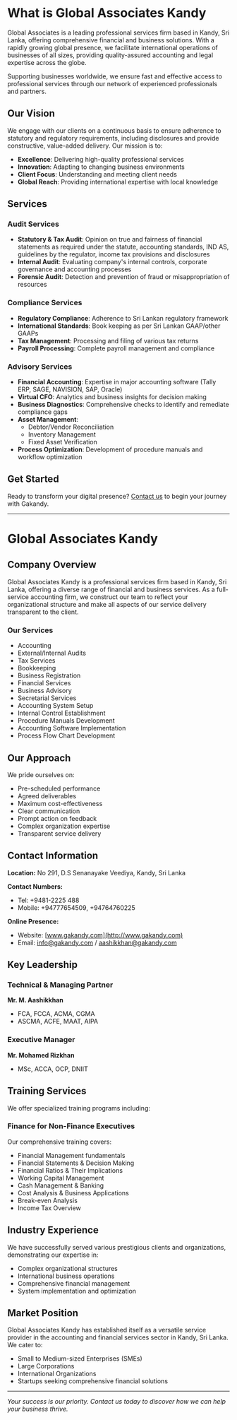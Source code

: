 # What is Global Associates Kandy

Global Associates is a leading professional services firm based in Kandy, Sri Lanka, offering comprehensive financial and business solutions. With a rapidly growing global presence, we facilitate international operations of businesses of all sizes, providing quality-assured accounting and legal expertise across the globe.

Supporting businesses worldwide, we ensure fast and effective access to professional services through our network of experienced professionals and partners.

## Our Vision

We engage with our clients on a continuous basis to ensure adherence to statutory and regulatory requirements, including disclosures and provide constructive, value-added delivery. Our mission is to:

- **Excellence**: Delivering high-quality professional services
- **Innovation**: Adapting to changing business environments
- **Client Focus**: Understanding and meeting client needs
- **Global Reach**: Providing international expertise with local knowledge

## Services

### Audit Services
- **Statutory & Tax Audit**: Opinion on true and fairness of financial statements as required under the statute, accounting standards, IND AS, guidelines by the regulator, income tax provisions and disclosures
- **Internal Audit**: Evaluating company's internal controls, corporate governance and accounting processes
- **Forensic Audit**: Detection and prevention of fraud or misappropriation of resources

### Compliance Services
- **Regulatory Compliance**: Adherence to Sri Lankan regulatory framework
- **International Standards**: Book keeping as per Sri Lankan GAAP/other GAAPs
- **Tax Management**: Processing and filing of various tax returns
- **Payroll Processing**: Complete payroll management and compliance

### Advisory Services
- **Financial Accounting**: Expertise in major accounting software (Tally ERP, SAGE, NAVISION, SAP, Oracle)
- **Virtual CFO**: Analytics and business insights for decision making
- **Business Diagnostics**: Comprehensive checks to identify and remediate compliance gaps
- **Asset Management**: 
  - Debtor/Vendor Reconciliation
  - Inventory Management
  - Fixed Asset Verification
- **Process Optimization**: Development of procedure manuals and workflow optimization

## Get Started

Ready to transform your digital presence? [Contact us](#) to begin your journey with Gakandy.

---

# Global Associates Kandy

## Company Overview

Global Associates Kandy is a professional services firm based in Kandy, Sri Lanka, offering a diverse range of financial and business services. As a full-service accounting firm, we construct our team to reflect your organizational structure and make all aspects of our service delivery transparent to the client.

### Our Services
- Accounting
- External/Internal Audits
- Tax Services
- Bookkeeping
- Business Registration
- Financial Services
- Business Advisory
- Secretarial Services
- Accounting System Setup
- Internal Control Establishment
- Procedure Manuals Development
- Accounting Software Implementation
- Process Flow Chart Development

## Our Approach

We pride ourselves on:
- Pre-scheduled performance
- Agreed deliverables
- Maximum cost-effectiveness
- Clear communication
- Prompt action on feedback
- Complex organization expertise
- Transparent service delivery

## Contact Information

**Location:** No 291, D.S Senanayake Veediya, Kandy, Sri Lanka

**Contact Numbers:**
- Tel: +9481-2225 488
- Mobile: +94777654509, +94764760225

**Online Presence:**
- Website: [www.gakandy.com](http://www.gakandy.com)
- Email: info@gakandy.com / aashikkhan@gakandy.com

## Key Leadership

### Technical & Managing Partner
**Mr. M. Aashikkhan**
- FCA, FCCA, ACMA, CGMA
- ASCMA, ACFE, MAAT, AIPA

### Executive Manager
**Mr. Mohamed Rizkhan**
- MSc, ACCA, OCP, DNIIT

## Training Services

We offer specialized training programs including:

### Finance for Non-Finance Executives
Our comprehensive training covers:
- Financial Management fundamentals
- Financial Statements & Decision Making
- Financial Ratios & Their Implications
- Working Capital Management
- Cash Management & Banking
- Cost Analysis & Business Applications
- Break-even Analysis
- Income Tax Overview

## Industry Experience

We have successfully served various prestigious clients and organizations, demonstrating our expertise in:
- Complex organizational structures
- International business operations
- Comprehensive financial management
- System implementation and optimization

## Market Position

Global Associates Kandy has established itself as a versatile service provider in the accounting and financial services sector in Kandy, Sri Lanka. We cater to:
- Small to Medium-sized Enterprises (SMEs)
- Large Corporations
- International Organizations
- Startups seeking comprehensive financial solutions

---

*Your success is our priority. Contact us today to discover how we can help your business thrive.*